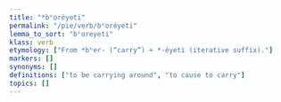 ```yaml
---
title: "*bʰoréyeti"
permalink: "/pie/verb/bʰoréyeti"
lemma_to_sort: "bʰoreyeti"
klass: verb
etymology: ["From *bʰer- (“carry”) +‎ *-éyeti (iterative suffix)."]
markers: []
synonyms: []
definitions: ["to be carrying around", "to cause to carry"]
topics: []
---
```

